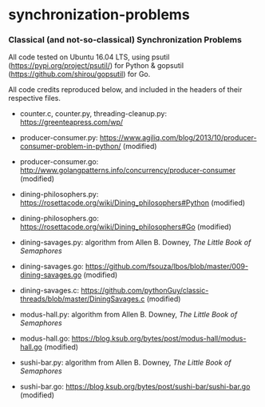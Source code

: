 # synchronization-problems
### Classical (and not-so-classical) Synchronization Problems

All code tested on Ubuntu 16.04 LTS, using psutil (https://pypi.org/project/psutil/) for Python & gopsutil (https://github.com/shirou/gopsutil) for Go.

All code credits reproduced below, and included in the headers of their respective files.

- counter.c, counter.py, threading-cleanup.py: https://greenteapress.com/wp/

- producer-consumer.py: https://www.agiliq.com/blog/2013/10/producer-consumer-problem-in-python/ (modified)
- producer-consumer.go: http://www.golangpatterns.info/concurrency/producer-consumer (modified)

- dining-philosophers.py: https://rosettacode.org/wiki/Dining_philosophers#Python (modified)
- dining-philosophers.go: https://rosettacode.org/wiki/Dining_philosophers#Go (modified)

- dining-savages.py: algorithm from Allen B. Downey, *The Little Book of Semaphores*
- dining-savages.go: https://github.com/fsouza/lbos/blob/master/009-dining-savages.go (modified)
- dining-savages.c: https://github.com/pythonGuy/classic-threads/blob/master/DiningSavages.c (modified)

- modus-hall.py: algorithm from Allen B. Downey, *The Little Book of Semaphores*
- modus-hall.go: https://blog.ksub.org/bytes/post/modus-hall/modus-hall.go (modified)

- sushi-bar.py: algorithm from Allen B. Downey, *The Little Book of Semaphores*
- sushi-bar.go: https://blog.ksub.org/bytes/post/sushi-bar/sushi-bar.go (modified)
